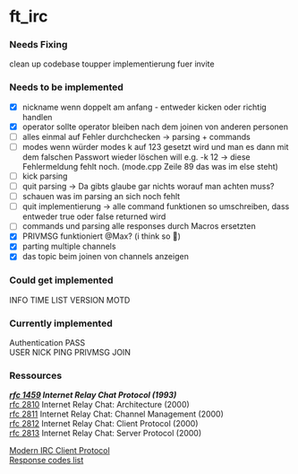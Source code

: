 # ft_irc

### Needs Fixing
clean up codebase
toupper implementierung fuer invite

### Needs to be implemented 
- [X]  nickname wenn doppelt am anfang - entweder kicken oder richtig handlen
- [X]  operator sollte operator bleiben nach dem joinen von anderen personen
- [ ]  alles einmal auf Fehler durchchecken → parsing + commands
- [ ]  modes wenn würder modes k auf 123 gesetzt wird und man es dann mit dem falschen Passwort wieder löschen will e.g. -k 12 → diese Fehlermeldung fehlt noch. (mode.cpp Zeile 89 das was im else steht)
- [ ]  kick parsing
- [ ]  quit parsing -> Da gibts glaube gar nichts worauf man achten muss?
- [ ]  schauen was im parsing an sich noch fehlt
- [ ]  quit implementierung → alle command funktionen so umschreiben, dass entweder true oder false returned wird
- [ ]  commands und parsing alle responses durch Macros ersetzten
- [X]  PRIVMSG funktioniert @Max? (i think so 👀)
- [X]  parting multiple channels
- [X]  das topic beim joinen von channels anzeigen

### Could get implemented
INFO
TIME
LIST
VERSION
MOTD

### Currently implemented
Authentication
PASS  
USER
NICK
PING
PRIVMSG
JOIN

### Ressources
***[rfc 1459](https://www.rfc-editor.org/rfc/rfc1459) Internet Relay Chat Protocol (1993)***  
[rfc 2810](https://www.rfc-editor.org/rfc/rfc2810) Internet Relay Chat: Architecture (2000)  
[rfc 2811](https://www.rfc-editor.org/rfc/rfc2811) Internet Relay Chat: Channel Management (2000)  
[rfc 2812](https://www.rfc-editor.org/rfc/rfc2812) Internet Relay Chat: Client Protocol (2000)  
[rfc 2813](https://www.rfc-editor.org/rfc/rfc2813) Internet Relay Chat: Server Protocol (2000)  

[Modern IRC Client Protocol](https://modern.ircdocs.horse/)  
[Response codes list](https://www.alien.net.au/irc/irc2numerics.html)  
